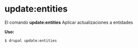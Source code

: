 # update:entities
El comando **update:entities** Aplicar actualizaciones a entidades

**Uso:**
```
$ drupal update:entities 
```
